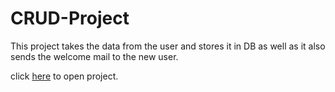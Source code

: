 # CRUD-Project

This project takes the data from the user and stores it in DB as well as it also sends the welcome mail to the new user.

click <a href="https://crud-project22.herokuapp.com/">here<a/> to open project.
